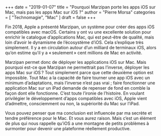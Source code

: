 +++
date        = "2019-01-07"
title       = "Pourquoi Marzipan porte les apps iOS sur Mac, mais pas les apps Mac sur iOS ?"
author      = "Pierre Morsa"
categories  = [ "Technomagie", "Mac" ]
draft       = false
+++

Fin 2018, Apple a présenté Marzipan, un système pour créer des apps iOS compatibles avec macOS. Certains y ont vu une excellente solution pour enrichir le catalogue d’applications Mac, qui est peut-être de qualité, mais loin d’avoir le dynamisme de l’écosystème d’iOS. Cela s’explique très simplement. Il y a en circulation autour d’un milliard de terminaux iOS, alors qu’on estime qu’il y a « seulement » cent millions de Mac en activité.

Marzipan permet donc de déployer les applications iOS sur Mac. Mais pourquoi est-ce que Marzipan ne permettrait pas l’inverse, 
déployer les apps Mac sur iOS ? Tout simplement parce que cette deuxième option est impossible. Tout Mac a la capacité de faire tourner une app iOS avec un minimum d’adaptations, mais l’inverse n’est pas vrai ; faire fonctionner une application Mac sur un iPad demande de repenser de fond en comble la façon dont elle fonctionne. C’est toute l’ironie de l’histoire. En voulant privilégier le développement d’apps compatibles avec iOS, Apple vient d’admettre, consciemment ou non, la supériorité du Mac sur l’iPad.

Vous pouvez penser que ma conclusion est influencée par ma secrète et tendre préférence pour le Mac. Et vous aurez raison. Mais c’est un élément de plus qui nous rappelle qu’iOS a une montagne de petits problèmes à surmonter pour devenir une plateforme réellement productive.